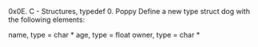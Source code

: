 0x0E. C - Structures, typedef
0. Poppy 
Define a new type struct dog with the following elements:

name, type = char *
age, type = float
owner, type = char *
